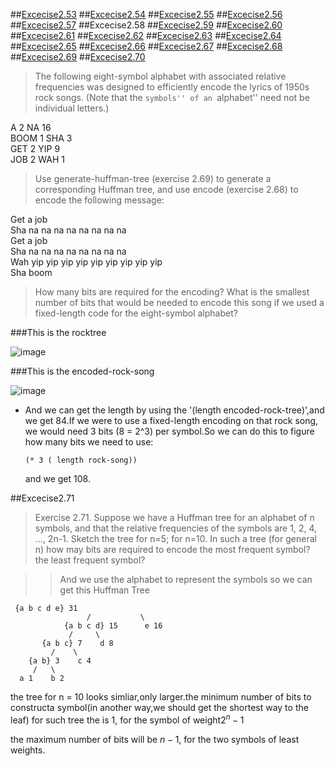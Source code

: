##[Excecise2.53](Ex2.53.rkt)
##[Excecise2.54](Ex2.54.rkt)
##[Excecise2.55](Ex2.55.rkt)
##[Excecise2.56](Ex2.56.rkt)
##[Excecise2.57](Ex2.57.rkt)
##Excecise2.58
##[Excecise2.59](Ex2.59.rkt)
##[Excecise2.60](Ex2.60.rkt)
##[Excecise2.61](Ex2.61.rkt)
##[Excecise2.62](Ex2.62.rkt)
##[Excecise2.63](Ex2.63.rkt)
##[Excecise2.64](Ex2.64.rkt)
##[Excecise2.65](Ex2.65.rkt)
##[Excecise2.66](Ex2.66.rkt)
##[Excecise2.67](Ex2.67.rkt)
##[Excecise2.68](Ex2.68.rkt)
##[Excecise2.69](Ex2.69.rkt)
##[Excecise2.70](Ex2.70.rkt)
>The following eight-symbol alphabet with associated relative frequencies was designed to
efficiently encode the lyrics of 1950s rock songs. (Note that the ``symbols'' of an ``alphabet'' need not be
individual letters.)


A 2 NA 16<br>
BOOM 1 SHA 3<br>
GET 2 YIP 9<br>
JOB 2 WAH 1<br>

>Use generate-huffman-tree (exercise 2.69) to generate a corresponding Huffman tree, and use
encode (exercise 2.68) to encode the following message:


Get a job<br>
Sha na na na na na na na na<br>
Get a job<br>
Sha na na na na na na na na<br>
Wah yip yip yip yip yip yip yip yip yip<br>
Sha boom<br>


>How many bits are required for the encoding? What is the smallest number of bits that would be needed to
encode this song if we used a fixed-length code for the eight-symbol alphabet?

###This is the rocktree


![image](https://github.com/Soyn/sicp/blob/master/screenshots/rocktree.png)

###This is the encoded-rock-song

![image](https://github.com/Soyn/sicp/blob/master/screenshots/encoded-rock-song.png)

- And we can get the length by using the '(length encoded-rock-tree)',and we get 84.If we were to use a fixed-length encoding on that rock song, we would need 3 bits (8 = 2^3) per symbol.So we can do this to figure how many bits we need to use:

  ```racket
  (* 3 ( length rock-song))
  ```
  
  and we get 108.
  

##Excecise2.71

>Exercise 2.71. Suppose we have a Huffman tree for an alphabet of n symbols, and that the relative
frequencies of the symbols are 1, 2, 4, ..., 2n-1. Sketch the tree for n=5; for n=10. In such a tree (for
general n) how may bits are required to encode the most frequent symbol? the least frequent symbol?

>>And we use the alphabet to represent the symbols
so we can get this Huffman Tree

     {a b c d e} 31
                     /           \
                {a b c d} 15      e 16
                 /     \
           {a b c} 7    d 8
             /    \
        {a b} 3    c 4
         /   \
      a 1    b 2



the tree for n = 10 looks simliar,only larger.the minimum number of bits to constructa symbol(in another way,we 
should get the shortest way to the leaf) for such tree the is 1, for the symbol of weight$2^n - 1$

the maximum number of bits will be $n -1$, for the two symbols of least weights. 
